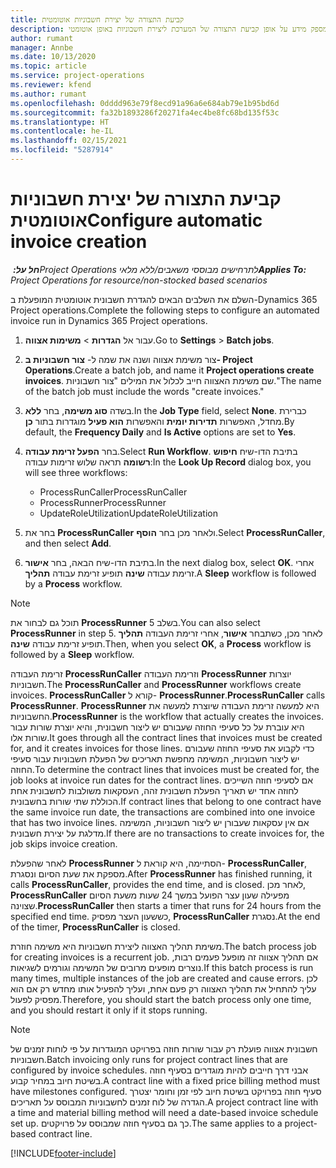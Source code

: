 ```yaml
---
title: קביעת התצורה של יצירת חשבוניות אוטומטית
description: נושא זה מספק מידע על אופן קביעת התצורה של המערכת ליצירת חשבוניות באופן אוטומטי.
author: rumant
manager: Annbe
ms.date: 10/13/2020
ms.topic: article
ms.service: project-operations
ms.reviewer: kfend
ms.author: rumant
ms.openlocfilehash: 0dddd963e79f8ecd91a96a6e684ab79e1b95bd6d
ms.sourcegitcommit: fa32b1893286f20271fa4ec4be8fc68bd135f53c
ms.translationtype: HT
ms.contentlocale: he-IL
ms.lasthandoff: 02/15/2021
ms.locfileid: "5287914"
---
```

# <a name="configure-automatic-invoice-creation"></a><span data-ttu-id="652da-103">קביעת התצורה של יצירת חשבוניות אוטומטית</span><span class="sxs-lookup"><span data-stu-id="652da-103">Configure automatic invoice creation</span></span>

<span data-ttu-id="652da-104">_**חל על:** ‏Project Operations לתרחישים מבוססי משאבים/ללא מלאי_</span><span class="sxs-lookup"><span data-stu-id="652da-104">_**Applies To:** Project Operations for resource/non-stocked based scenarios_</span></span>


<span data-ttu-id="652da-105">השלם את השלבים הבאים להגדרת חשבונית אוטומטית המופעלת ב-Dynamics 365 Project operations.</span><span class="sxs-lookup"><span data-stu-id="652da-105">Complete the following steps to configure an automated invoice run in Dynamics 365 Project operations.</span></span>

1. <span data-ttu-id="652da-106">עבור אל **הגדרות** > **משימות אצווה**.</span><span class="sxs-lookup"><span data-stu-id="652da-106">Go to **Settings** > **Batch jobs**.</span></span>
2. <span data-ttu-id="652da-107">צור משימת אצווה ושנה את שמה ל- **צור חשבוניות ב- Project Operations**.</span><span class="sxs-lookup"><span data-stu-id="652da-107">Create a batch job, and name it **Project operations create invoices**.</span></span> <span data-ttu-id="652da-108">שם משימת האצווה חייב לכלול את המילים "צור חשבוניות."</span><span class="sxs-lookup"><span data-stu-id="652da-108">The name of the batch job must include the words "create invoices."</span></span>
3. <span data-ttu-id="652da-109">בשדה **סוג משימה**, בחר **ללא**.</span><span class="sxs-lookup"><span data-stu-id="652da-109">In the **Job Type** field, select **None**.</span></span> <span data-ttu-id="652da-110">כברירת מחדל, האפשרות **תדירות יומית** והאפשרות **הוא פעיל** מוגדרות בתור **כן**.</span><span class="sxs-lookup"><span data-stu-id="652da-110">By default, the **Frequency Daily** and **Is Active** options are set to **Yes**.</span></span>
4. <span data-ttu-id="652da-111">בחר **הפעל זרימת עבודה**.</span><span class="sxs-lookup"><span data-stu-id="652da-111">Select **Run Workflow**.</span></span> <span data-ttu-id="652da-112">בתיבת הדו-שיח **חיפוש רשומה** תראה שלוש זרימות עבודה:</span><span class="sxs-lookup"><span data-stu-id="652da-112">In the **Look Up Record** dialog box, you will see three workflows:</span></span>

    - <span data-ttu-id="652da-113">ProcessRunCaller</span><span class="sxs-lookup"><span data-stu-id="652da-113">ProcessRunCaller</span></span>
    - <span data-ttu-id="652da-114">ProcessRunner</span><span class="sxs-lookup"><span data-stu-id="652da-114">ProcessRunner</span></span>
    - <span data-ttu-id="652da-115">UpdateRoleUtilization</span><span class="sxs-lookup"><span data-stu-id="652da-115">UpdateRoleUtilization</span></span>

5. <span data-ttu-id="652da-116">בחר את **ProcessRunCaller** ולאחר מכן בחר **הוסף**.</span><span class="sxs-lookup"><span data-stu-id="652da-116">Select **ProcessRunCaller**, and then select **Add**.</span></span>
6. <span data-ttu-id="652da-117">בתיבת הדו-שיח הבאה, בחר **אישור**.</span><span class="sxs-lookup"><span data-stu-id="652da-117">In the next dialog box, select **OK**.</span></span> <span data-ttu-id="652da-118">אחרי זרימת עבודה **שינה** תופיע זרימת עבודה **תהליך**.</span><span class="sxs-lookup"><span data-stu-id="652da-118">A **Sleep** workflow is followed by a **Process** workflow.</span></span>

  > [!NOTE]
  > <span data-ttu-id="652da-119">תוכל גם לבחור את **ProcessRunner** בשלב 5.</span><span class="sxs-lookup"><span data-stu-id="652da-119">You can also select **ProcessRunner** in step 5.</span></span> <span data-ttu-id="652da-120">לאחר מכן, כשתבחר **אישור**, אחרי זרימת העבודה **תהליך** תופיע זרימת עבודה **שינה**.</span><span class="sxs-lookup"><span data-stu-id="652da-120">Then, when you select **OK**, a **Process** workflow is followed by a **Sleep** workflow.</span></span>

<span data-ttu-id="652da-121">זרימת העבודה **ProcessRunCaller** וזרימת העבודה **ProcessRunner** יוצרות חשבוניות.</span><span class="sxs-lookup"><span data-stu-id="652da-121">The **ProcessRunCaller** and **ProcessRunner** workflows create invoices.</span></span> <span data-ttu-id="652da-122">**ProcessRunCaller** קורא ל- **ProcessRunner**.</span><span class="sxs-lookup"><span data-stu-id="652da-122">**ProcessRunCaller** calls **ProcessRunner**.</span></span> <span data-ttu-id="652da-123">**ProcessRunner** היא למעשה זרימת העבודה שיוצרת למעשה את החשבוניות.</span><span class="sxs-lookup"><span data-stu-id="652da-123">**ProcessRunner** is the workflow that actually creates the invoices.</span></span> <span data-ttu-id="652da-124">היא עוברת על כל סעיפי החוזה שעבורם יש ליצור חשבונית, והיא יוצרת שורות עבור שורות אלו.</span><span class="sxs-lookup"><span data-stu-id="652da-124">It goes through all the contract lines that invoices must be created for, and it creates invoices for those lines.</span></span> <span data-ttu-id="652da-125">כדי לקבוע את סעיפי החוזה שעבורם יש ליצור חשבוניות, המשימה מחפשת תאריכים של הפעלת חשבוניות עבור סעיפי החוזה.</span><span class="sxs-lookup"><span data-stu-id="652da-125">To determine the contract lines that invoices must be created for, the job looks at invoice run dates for the contract lines.</span></span> <span data-ttu-id="652da-126">אם לסעיפי חוזה השייכים לחוזה אחד יש תאריך הפעלת חשבונית זהה, העסקאות משולבות לחשבונית אחת הכוללת שתי שורות בחשבונית.</span><span class="sxs-lookup"><span data-stu-id="652da-126">If contract lines that belong to one contract have the same invoice run date, the transactions are combined into one invoice that has two invoice lines.</span></span> <span data-ttu-id="652da-127">אם אין עסקאות שעבורן יש ליצור חשבוניות, המשימה מדלגת על יצירת חשבונית.</span><span class="sxs-lookup"><span data-stu-id="652da-127">If there are no transactions to create invoices for, the job skips invoice creation.</span></span>

<span data-ttu-id="652da-128">לאחר שהפעלת **ProcessRunner** הסתיימה, היא קוראת ל- **ProcessRunCaller**, מספקת את שעת הסיום ונסגרת.</span><span class="sxs-lookup"><span data-stu-id="652da-128">After **ProcessRunner** has finished running, it calls **ProcessRunCaller**, provides the end time, and is closed.</span></span> <span data-ttu-id="652da-129">לאחר מכן, **ProcessRunCaller** מפעילה שעון עצר הפועל במשך 24 שעות משעת הסיום שצוינה.</span><span class="sxs-lookup"><span data-stu-id="652da-129">**ProcessRunCaller** then starts a timer that runs for 24 hours from the specified end time.</span></span> <span data-ttu-id="652da-130">כששעון העצר מפסיק, **ProcessRunCaller** נסגרת.</span><span class="sxs-lookup"><span data-stu-id="652da-130">At the end of the timer, **ProcessRunCaller** is closed.</span></span>

<span data-ttu-id="652da-131">משימת תהליך האצווה ליצירת חשבוניות היא משימה חוזרת.</span><span class="sxs-lookup"><span data-stu-id="652da-131">The batch process job for creating invoices is a recurrent job.</span></span> <span data-ttu-id="652da-132">אם תהליך אצווה זה מופעל פעמים רבות, נוצרים מופעים מרובים של המשימה וגורמים לשגיאות.</span><span class="sxs-lookup"><span data-stu-id="652da-132">If this batch process is run many times, multiple instances of the job are created and cause errors.</span></span> <span data-ttu-id="652da-133">לכן עליך להתחיל את תהליך האצווה רק פעם אחת, ועליך להפעיל אותו מחדש רק אם הוא מפסיק לפעול.</span><span class="sxs-lookup"><span data-stu-id="652da-133">Therefore, you should start the batch process only one time, and you should restart it only if it stops running.</span></span>

> [!NOTE]
> <span data-ttu-id="652da-134">חשבונית אצווה פועלת רק עבור שורות חוזה בפרויקט המוגדרות על פי לוחות זמנים של חשבוניות.</span><span class="sxs-lookup"><span data-stu-id="652da-134">Batch invoicing only runs for project contract lines that are configured by invoice schedules.</span></span> <span data-ttu-id="652da-135">אבני דרך חייבים להיות מוגדרים בסעיף חוזה בשיטת חיוב במחיר קבוע.</span><span class="sxs-lookup"><span data-stu-id="652da-135">A contract line with a fixed price billing method must have milestones configured.</span></span> <span data-ttu-id="652da-136">סעיף חוזה בפרויקט בשיטת חיוב לפי זמן וחומר יצטרך הגדרה של לוח זמנים לחשבוניות המבוסס על תאריכים.</span><span class="sxs-lookup"><span data-stu-id="652da-136">A project contract line with a time and material billing method will need a date-based invoice schedule set up.</span></span> <span data-ttu-id="652da-137">כך גם בסעיף חוזה שמבוסס על פרויקטים.</span><span class="sxs-lookup"><span data-stu-id="652da-137">The same applies to a project-based contract line.</span></span>     


[!INCLUDE[footer-include](../includes/footer-banner.md)]